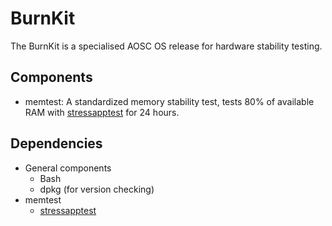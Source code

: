 BurnKit
=======

The BurnKit is a specialised AOSC OS release for hardware stability testing.

Components
----------

- memtest: A standardized memory stability test, tests 80% of available RAM
  with [stressapptest](https://github.com/stressapptest/stressapptest) for
  24 hours.

Dependencies
------------

- General components
    - Bash
    - dpkg (for version checking)
- memtest
    - [stressapptest](https://github.com/stressapptest/stressapptest)
